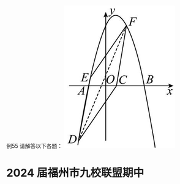 例55 请解答以下各题：
![](<../../qs_image_DB/专题3-1_二次函数中的10类定值、定点问题（解析版）/bf6227cce2c077756ad5513fc0f2ec003ce53ffe6e5e2c7f796a7ea83defd64a.jpg>)
# 2024 届福州市九校联盟期中

